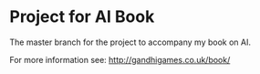 # Project for AI Book
The master branch for the project to accompany my book on AI.

For more information see: http://gandhigames.co.uk/book/
